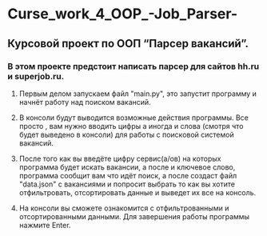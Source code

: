 # Curse_work_4_OOP_-Job_Parser-

## Курсовой проект по ООП “Парсер вакансий”. 

### В этом проекте предстоит написать парсер для сайтов hh.ru и superjob.ru.

1. Первым делом запускаем файл "main.py", это запустит программу и начнёт работу над поиском вакансий.

2. В консоли будут выводится возможные действия программы. Все просто , вам нужно вводить цифры а иногда и слова (смотря что будет выведено в консоли) для работы с поисковой системой вакансий.

3. После того как вы введёте цифру сервис(а/ов) на которых программа будет искать вакансии, а после и ключевое слово, программа сообщит вам что идёт поиск, а после  создаст файл "data.json" с вакансиями и попросит выбрать то как вы хотите отфильтровать, отсортировать данные и выведет их все на консоль.

4. На консоли вы сможете ознакомится с отфильтрованными и отсортированными данными. Для завершения работы программы нажмите Enter.
